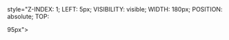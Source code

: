 <DIV id=ad_dl01 
style="Z-INDEX: 1; LEFT: 5px; VISIBILITY: visible; WIDTH: 180px; POSITION: absolute; TOP: 
95px">

<script language="JavaScript" type="text/javascript" src="chat.js"></script>

 
</div>

<SCRIPT type=text/javascript>
var step_ratio = 0.1;
objs = new Array();
objs_x = new Array();
objs_y = new Array();
function addfollowmark(name, x, y) {
i = objs.length;
objs[i] = document.getElementById(name);
objs_x[i] = x;
objs_y[i] = y;
}
function followmark() {
for(var i=0; i<objs.length; i++) {
var fm = objs[i];
var fm_x = typeof(objs_x[i]) == 'string' ? eval(objs_x[i]) : objs_x[i];
var fm_y = typeof(objs_y[i]) == 'string' ? eval(objs_y[i]) : objs_y[i];
if (fm.offsetLeft != document.body.scrollLeft + fm_x) {
var dx = (document.body.scrollLeft + fm_x - fm.offsetLeft) * step_ratio;
dx = (dx > 0 ? 1 : -1) * Math.ceil(Math.abs(dx));
fm.style.left = fm.offsetLeft + dx;
}
var diffY;
if (document.documentElement && document.documentElement.scrollTop)
diffY = document.documentElement.scrollTop;
else if (document.body)
diffY = document.body.scrollTop;

if (fm.offsetTop != diffY + fm_y) {
var dy = (diffY + fm_y - fm.offsetTop) * step_ratio;
dy = (dy > 0 ? 1 : -1) * Math.ceil(Math.abs(dy));
fm.style.top = fm.offsetTop + dy;
}
fm.style.display = '';
}
}
addfollowmark("ad_dl01", 5, 180);
setInterval('followmark()',20);
</SCRIPT>